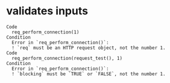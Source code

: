 # validates inputs

    Code
      req_perform_connection(1)
    Condition
      Error in `req_perform_connection()`:
      ! `req` must be an HTTP request object, not the number 1.
    Code
      req_perform_connection(request_test(), 1)
    Condition
      Error in `req_perform_connection()`:
      ! `blocking` must be `TRUE` or `FALSE`, not the number 1.

